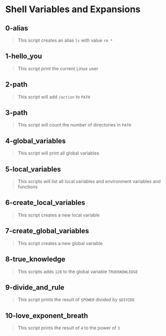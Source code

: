 # Shell Variables and Expansions 

## 0-alias
> This script creates an alias `ls` with value `rm *`

## 1-hello_you
> This script print the current Linux user

## 2-path 
> This script will add `/action` to `PATH`

## 3-path 
> This script will count the number of directories in `PATH`

## 4-global_variables 
> This script will print all global variables

## 5-local_variables 
> This scripts will list all local variables and environment variables and functions

## 6-create_local_variables 
> This script creates a new local variable 

## 7-create_global_variables 
> This script creates a new global variable

## 8-true_knowledge 
> This scripts adds `128` to the global variable `TRUEKNOWLEDGE`

## 9-divide_and_rule
> This script prints the result of `$POWER` divided by `$DIVIDE`

## 10-love_exponent_breath
> This script prints the result of `4` to the power of `3`
